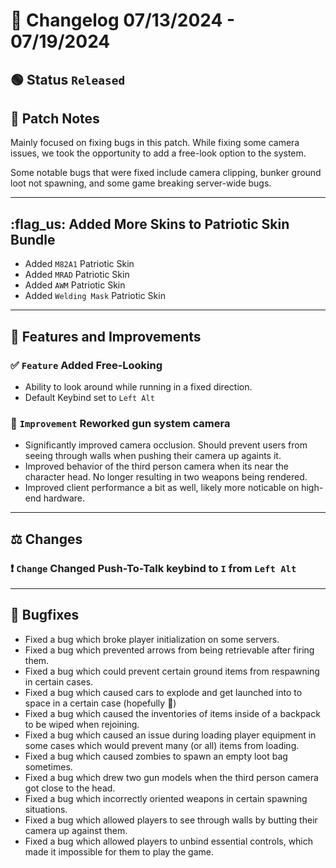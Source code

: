 # :bookmark_tabs:  Changelog 07/13/2024 - 07/19/2024
## :green_circle: Status `Released`

## :speech_balloon: Patch Notes
Mainly focused on fixing bugs in this patch. While fixing some camera issues, we took the opportunity to add a free-look option to the system.

Some notable bugs that were fixed include camera clipping, bunker ground loot not spawning, and some game breaking server-wide bugs.

________

## :flag_us: Added More Skins to Patriotic Skin Bundle
- Added `M82A1` Patriotic Skin
- Added `MRAD` Patriotic Skin
- Added `AWM` Patriotic Skin
- Added `Welding Mask` Patriotic Skin

________

## :loudspeaker: Features and Improvements

### :white_check_mark: `Feature` Added Free-Looking
- Ability to look around while running in a fixed direction.
- Default Keybind set to `Left Alt`

### :arrow_up_small: `Improvement` Reworked gun system camera
- Significantly improved camera occlusion. Should prevent users from seeing through walls when pushing their camera up againts it.
- Improved behavior of the third person camera when its near the character head. No longer resulting in two weapons being rendered.
- Improved client performance a bit as well, likely more noticable on high-end hardware.

________

## :balance_scale: Changes

### :exclamation: `Change` Changed Push-To-Talk keybind to `I` from `Left Alt`

________

## :bug: Bugfixes
- Fixed a bug which broke player initialization on some servers.
- Fixed a bug which prevented arrows from being retrievable after firing them.
- Fixed a bug which could prevent certain ground items from respawning in certain cases.
- Fixed a bug which caused cars to explode and get launched into to space in a certain case (hopefully 🤞)
- Fixed a bug which caused the inventories of items inside of a backpack to be wiped when rejoining.
- Fixed a bug which caused an issue during loading player equipment in some cases which would prevent many (or all) items from loading.
- Fixed a bug which caused zombies to spawn an empty loot bag sometimes.
- Fixed a bug which drew two gun models when the third person camera got close to the head.
- Fixed a bug which incorrectly oriented weapons in certain spawning situations.
- Fixed a bug which allowed players to see through walls by butting their camera up against them.
- Fixed a bug which allowed players to unbind essential controls, which made it impossible for them to play the game.
